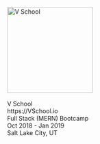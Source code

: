 <img src="https://vschool.io/wp-content/uploads/2018/04/VSPrism_OuterSpace.png" alt="V School" width="200"/>
</br>
</br>V School
</br>https://VSchool.io
</br>Full Stack (MERN) Bootcamp
</br>Oct 2018 - Jan 2019
</br>Salt Lake City, UT
